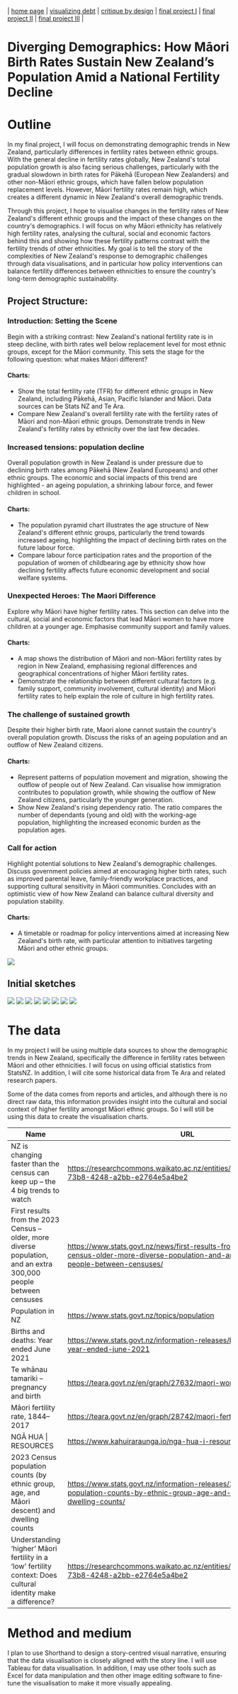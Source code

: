 | [home page](https://cmustudent.github.io/tswd-portfolio-templates/) | [visualizing debt](visualizing-government-debt) | [critique by design](critique-by-design) | [final project I](final-project-part-one) | [final project II](final-project-part-two) | [final project III](final-project-part-three) |

# Diverging Demographics: How Māori Birth Rates Sustain New Zealand’s Population Amid a National Fertility Decline

# Outline
In my final project, I will focus on demonstrating demographic trends in New Zealand, particularly differences in fertility rates between ethnic groups. With the general decline in fertility rates globally, New Zealand's total population growth is also facing serious challenges, particularly with the gradual slowdown in birth rates for Pākehā (European New Zealanders) and other non-Māori ethnic groups, which have fallen below population replacement levels. However, Māori fertility rates remain high, which creates a different dynamic in New Zealand's overall demographic trends.

Through this project, I hope to visualise changes in the fertility rates of New Zealand's different ethnic groups and the impact of these changes on the country's demographics. I will focus on why Māori ethnicity has relatively high fertility rates, analysing the cultural, social and economic factors behind this and showing how these fertility patterns contrast with the fertility trends of other ethnicities. My goal is to tell the story of the complexities of New Zealand's response to demographic challenges through data visualisations, and in particular how policy interventions can balance fertility differences between ethnicities to ensure the country's long-term demographic sustainability.


## Project Structure:
### Introduction: Setting the Scene
Begin with a striking contrast: New Zealand's national fertility rate is in steep decline, with birth rates well below replacement level for most ethnic groups, except for the Māori community. This sets the stage for the following question: what makes Māori different?
#### Charts:
- Show the total fertility rate (TFR) for different ethnic groups in New Zealand, including Pākehā, Asian, Pacific Islander and Māori. Data sources can be Stats NZ and Te Ara.
- Compare New Zealand's overall fertility rate with the fertility rates of Māori and non-Māori ethnic groups. Demonstrate trends in New Zealand's fertility rates by ethnicity over the last few decades.

### Increased tensions: population decline
Overall population growth in New Zealand is under pressure due to declining birth rates among Pākehā (New Zealand Europeans) and other ethnic groups. The economic and social impacts of this trend are highlighted - an ageing population, a shrinking labour force, and fewer children in school.
#### Charts:
- The population pyramid chart illustrates the age structure of New Zealand's different ethnic groups, particularly the trend towards increased ageing, highlighting the impact of declining birth rates on the future labour force.
- Compare labour force participation rates and the proportion of the population of women of childbearing age by ethnicity show how declining fertility affects future economic development and social welfare systems.

### Unexpected Heroes: The Maori Difference
Explore why Māori have higher fertility rates. This section can delve into the cultural, social and economic factors that lead Māori women to have more children at a younger age. Emphasise community support and family values.
#### Charts:
- A map shows the distribution of Māori and non-Māori fertility rates by region in New Zealand, emphasising regional differences and geographical concentrations of higher Māori fertility rates.
- Demonstrate the relationship between different cultural factors (e.g. family support, community involvement, cultural identity) and Māori fertility rates to help explain the role of culture in high fertility rates.

### The challenge of sustained growth
Despite their higher birth rate, Maori alone cannot sustain the country's overall population growth. Discuss the risks of an ageing population and an outflow of New Zealand citizens.
#### Charts:
- Represent patterns of population movement and migration, showing the outflow of people out of New Zealand. Can visualise how immigration contributes to population growth, while showing the outflow of New Zealand citizens, particularly the younger generation.
- Show New Zealand's rising dependency ratio. The ratio compares the number of dependants (young and old) with the working-age population, highlighting the increased economic burden as the population ages.

### Call for action
Highlight potential solutions to New Zealand's demographic challenges. Discuss government policies aimed at encouraging higher birth rates, such as improved parental leave, family-friendly workplace practices, and supporting cultural sensitivity in Māori communities. Concludes with an optimistic view of how New Zealand can balance cultural diversity and population stability.
#### Charts:
- A timetable or roadmap for policy interventions aimed at increasing New Zealand's birth rate, with particular attention to initiatives targeting Māori and other ethnic groups.

<img src="Story Arc.jpg" />

## Initial sketches
<img src="proj_part1_line.jpg" />
<img src="proj_part1_pyramid.jpg" />
<img src="proj_part1_stacked_area.jpg" />
<img src="proj_part1_map.jpg" />
<img src="proj_part1_radar.jpg" />
<img src="proj_part1_sankey.jpg" />
<img src="proj_part1_heatmap.jpg" />
<img src="proj_part1_roadmap.jpg" />


# The data
In my project I will be using multiple data sources to show the demographic trends in New Zealand, specifically the difference in fertility rates between Māori and other ethnicities. I will focus on using official statistics from StatsNZ. In addition, I will cite some historical data from Te Ara and related research papers.

Some of the data comes from reports and articles, and although there is no direct raw data, this information provides insight into the cultural and social context of higher fertility amongst Māori ethnic groups. So I will still be using this data to create the visualisation charts.

| Name 	| URL 	| Description 	|
|---	|---	|---	|
| NZ is changing faster than the census can keep up – the 4 big trends to watch 	| https://researchcommons.waikato.ac.nz/entities/publication/95f1b27f-73b8-4248-a2bb-e2764e5a4be2 	| Report 	|
| First results from the 2023 Census – older, more diverse population, and an extra 300,000 people between censuses 	| https://www.stats.govt.nz/news/first-results-from-the-2023-census-older-more-diverse-population-and-an-extra-300000-people-between-censuses/ 	| Report with data 	|
| Population in NZ 	| https://www.stats.govt.nz/topics/population 	| StatsNZ 	|
| Births and deaths: Year ended June 2021 	| https://www.stats.govt.nz/information-releases/births-and-deaths-year-ended-june-2021 	| StatsNZ 	|
| Te whānau tamariki – pregnancy and birth 	| https://teara.govt.nz/en/graph/27632/maori-womens-fertility 	| Statistics 	|
| Māori fertility rate, 1844–2017 	| https://teara.govt.nz/en/graph/28742/maori-fertility-rate-1844-2017 	| Statistics 	|
| NGĀ HUA \| RESOURCES 	| https://www.kahuiraraunga.io/nga-hua-i-resources 	| Census Data 	|
| 2023 Census population counts (by ethnic group, age, and Māori descent) and dwelling counts 	| https://www.stats.govt.nz/information-releases/2023-census-population-counts-by-ethnic-group-age-and-maori-descent-and-dwelling-counts/ 	| Census Data 	|
| Understanding ‘higher’ Māori fertility in a ‘low’ fertility context: Does cultural identity make a difference? 	| https://researchcommons.waikato.ac.nz/entities/publication/95f1b27f-73b8-4248-a2bb-e2764e5a4be2 	| Research Paper 	|


# Method and medium
I plan to use Shorthand to design a story-centred visual narrative, ensuring that the data visualisation is closely aligned with the story line. I will use Tableau for data visualisation. In addition, I may use other tools such as Excel for data manipulation and then other image editing software to fine-tune the visualisation to make it more visually appealing.
